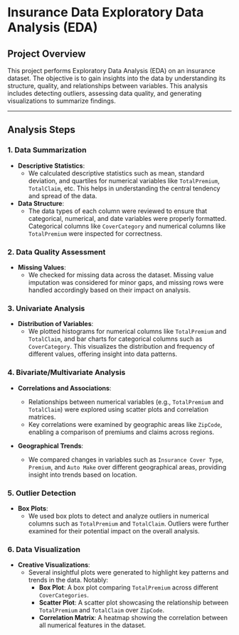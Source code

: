 # Insurance Data Exploratory Data Analysis (EDA)

## Project Overview

This project performs Exploratory Data Analysis (EDA) on an insurance dataset. The objective is to gain insights into the data by understanding its structure, quality, and relationships between variables. This analysis includes detecting outliers, assessing data quality, and generating visualizations to summarize findings.

---

## Analysis Steps

### 1. Data Summarization

- **Descriptive Statistics**:
  - We calculated descriptive statistics such as mean, standard deviation, and quartiles for numerical variables like `TotalPremium`, `TotalClaim`, etc. This helps in understanding the central tendency and spread of the data.
- **Data Structure**:
  - The data types of each column were reviewed to ensure that categorical, numerical, and date variables were properly formatted. Categorical columns like `CoverCategory` and numerical columns like `TotalPremium` were inspected for correctness.

### 2. Data Quality Assessment

- **Missing Values**:
  - We checked for missing data across the dataset. Missing value imputation was considered for minor gaps, and missing rows were handled accordingly based on their impact on analysis.

### 3. Univariate Analysis

- **Distribution of Variables**:
  - We plotted histograms for numerical columns like `TotalPremium` and `TotalClaim`, and bar charts for categorical columns such as `CoverCategory`. This visualizes the distribution and frequency of different values, offering insight into data patterns.

### 4. Bivariate/Multivariate Analysis

- **Correlations and Associations**:

  - Relationships between numerical variables (e.g., `TotalPremium` and `TotalClaim`) were explored using scatter plots and correlation matrices.
  - Key correlations were examined by geographic areas like `ZipCode`, enabling a comparison of premiums and claims across regions.

- **Geographical Trends**:
  - We compared changes in variables such as `Insurance Cover Type`, `Premium`, and `Auto Make` over different geographical areas, providing insight into trends based on location.

### 5. Outlier Detection

- **Box Plots**:
  - We used box plots to detect and analyze outliers in numerical columns such as `TotalPremium` and `TotalClaim`. Outliers were further examined for their potential impact on the overall analysis.

### 6. Data Visualization

- **Creative Visualizations**:
  - Several insightful plots were generated to highlight key patterns and trends in the data. Notably:
    - **Box Plot**: A box plot comparing `TotalPremium` across different `CoverCategories`.
    - **Scatter Plot**: A scatter plot showcasing the relationship between `TotalPremium` and `TotalClaim` over `ZipCode`.
    - **Correlation Matrix**: A heatmap showing the correlation between all numerical features in the dataset.
